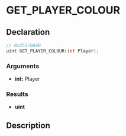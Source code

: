 # GET_PLAYER_COLOUR

## Declaration
```cpp
// 0x25270A4B
uint GET_PLAYER_COLOUR(int Player);
```

### Arguments
- **int:** Player

### Results
- **uint**

## Description
